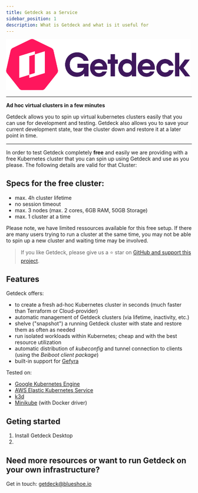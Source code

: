 ```yaml
---
title: Getdeck as a Service
sidebar_position: 1
description: What is Getdeck and what is it useful for
---
```



<div class="text--center">
    <img src="/img/getdeck-logo.png" alt="Getdeck Logo" width="500"/>
</div>
<hr/>
<b>Ad hoc virtual clusters in a few minutes</b>

Getdeck allows you to spin up virtual kubernetes clusters easily that you can use for development and testing. Getdeck also allows you to save your current development state, tear the cluster down and restore it at a later point in time.

<hr/>


In order to test Getdeck completely **free** and easily we are providing with a free Kubernetes cluster that you can spin up using Getdeck and use as you please. The following details are valid for that Cluster:

## Specs for the free cluster:
* max. 4h cluster lifetime
* no session timeout
* max. 3 nodes (max. 2 cores, 6GB RAM, 50GB Storage)
* max. 1 cluster at a time

Please note, we have limited ressources available for this free setup. If there are many users trying to run a cluster at the same time, you may not be able to spin up a new cluster and waiting time may be involved.

> If you like Getdeck, please give us a ⭐ star on [GitHub and support this project](https://github.com/Getdeck/beiboot).


## Features

Getdeck offers:

* to create a fresh ad-hoc Kubernetes cluster in seconds (much faster than Terraform or Cloud-provider)
* automatic management of Getdeck clusters (via lifetime, inactivity, etc.)
* shelve ("snapshot") a running Getdeck cluster with state and restore them as often as needed
* run isolated workloads within Kubernetes; cheap and with the best resource utilization
* automatic distribution of _kubeconfig_ and tunnel connection to clients (using the _Beiboot client package_)
* built-in support for [Gefyra](https://gefyra.dev)

Tested on:
* [Google Kubernetes Engine](https://cloud.google.com/kubernetes-engine)
* [AWS Elastic Kubernetes Service](https://aws.amazon.com/eks/)
* [k3d](https://k3d.io/)
* [Minikube](https://minikube.sigs.k8s.io/) (with Docker driver)

## Geting started

1. Install Getdeck Desktop
2. 

## Need more resources or want to run Getdeck on your own infrastructure?
Get in touch: getdeck@blueshoe.io







